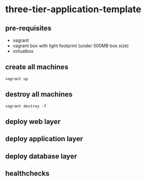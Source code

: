 # three-tier-application-template

## pre-requisites
- vagrant
- vagrant box with light footprint (under 500MB box size)
- virtualbox



## create all machines
```
vagrant up
```

## destroy all machines
```
vagrant destroy -f
```

## deploy web layer

## deploy application layer

## deploy database layer

## healthchecks
